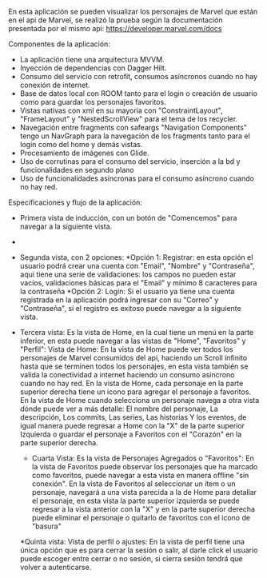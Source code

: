 En esta aplicación se pueden visualizar los personajes de Marvel que están en el api de Marvel, se realizó la prueba según la documentación presentada por el mismo api: https://developer.marvel.com/docs

Componentes de la aplicación:
* La aplicación tiene una arquitectura MVVM.
* Inyección de dependencias con Dagger Hilt.
* Consumo del servicio con retrofit, consumos asíncronos cuando no hay conexión de internet.
* Base de datos local con ROOM tanto para el login o creación de usuario como para guardar los personajes favoritos.
* Vistas nativas con xml en su mayoría con "ConstraintLayout", "FrameLayout" y "NestedScrollView" para el tema de los recycler.
* Navegación entre fragments con safeargs "Navigation Components" tengo un NavGraph para la navegación de los fragments tanto para el login como del home y demás vistas.
* Procesamiento de imágenes con Glide.
* Uso de corrutinas para el consumo del servicio, inserción a la bd y funcionalidades en segundo plano
* Uso de funcionalidades asíncronas para el consumo asíncrono cuando no hay red.

Especificaciones y flujo de la aplicación:

* Primera vista de inducción, con un botón de "Comencemos" para navegar a la siguiente vista.
* 
* Segunda vista, con 2 opciones:
    *Opción 1: Registrar: en esta opción el usuario podrá crear una cuenta con "Email", "Nombre" y "Contraseña", aqui tiene una serie de validaciones: los campos no pueden estar vacíos, validaciones básicas para el "Email" y mínimo 8 caracteres para la contraseña
    *Opción 2: Login: Si el usuario ya tiene una cuenta registrada en la aplicación podrá ingresar con su "Correo" y "Contraseña", si el registro es exitoso puede navegar a la siguiente vista.

* Tercera vista: Es la vista de Home, en la cual tiene un menú en la parte inferior, en esta puede navegar a las vistas de "Home", "Favoritos" y "Perfil":
    Vista de Home:
      En la vista de Home puede ver todos los personajes de Marvel consumidos del api, haciendo un Scroll infinito hasta que se terminen todos los personajes, en esta vista también se valida la conectividad a internet haciendo un consumo asíncrono cuando no hay red.
      En la vista de Home, cada personaje en la parte superior derecha tiene un icono para agregar el personaje a favoritos.
      En la vista de Home cuando selecciona un personaje navega a otra vista dónde puede ver a más detalle: El nombre del personaje, La descripción, Los commits, Las series, Las historias Y los eventos, de igual manera puede regresar a Home con la "X" de la parte superior Izquierda o guardar el personaje a Favoritos con el "Corazón" en la parte superior derecha.

  * Cuarta Vista: Es la vista de Personajes Agregados o "Favoritos":
    En la vista de Favoritos puede observar los personajes que ha marcado como favoritos, puede navegar a esta vista en manera offline "sin conexión".
    En la vista de Favoritos al seleccionar un ítem o un personaje, navegará a una vista parecida a la de Home para detallar el personaje, en esta vista la parte superior izquierda se puede regresar a la vista anterior con la "X" y en la parte superior derecha puede eliminar el personaje o quitarlo de favoritos con el icono de "basura"

   *Quinta vista: Vista de perfil o ajustes:
    En la vista de perfil tiene una única opción que es para cerrar la sesión o salir, al darle click el usuario puede escoger entre cerrar o no sesión, si cierra sesión tendrá que volver a autenticarse.
